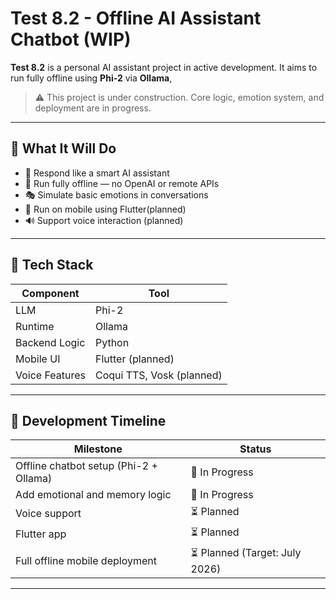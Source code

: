 # Test 8.2 - Offline AI Assistant Chatbot (WIP)

**Test 8.2** is a personal AI assistant project in active development. It aims to run fully offline using **Phi-2** via **Ollama**, 

> ⚠️ This project is under construction. Core logic, emotion system, and deployment are in progress.

---

## 🧠 What It Will Do

- 🤖 Respond like a smart AI assistant
- 💾 Run fully offline — no OpenAI or remote APIs
- 🎭 Simulate basic emotions in conversations
- 📱 Run on mobile using Flutter(planned)
- 🔊 Support voice interaction (planned)

---

## 🔧 Tech Stack

| Component       | Tool               |
|----------------|--------------------|
| LLM             | Phi-2              |
| Runtime         | Ollama             |
| Backend Logic   | Python             |
| Mobile UI       | Flutter (planned)  |
| Voice Features  | Coqui TTS, Vosk (planned) |

---

## 📅 Development Timeline

| Milestone                              | Status        |
|----------------------------------------|---------------|
| Offline chatbot setup (Phi-2 + Ollama) | 🔄 In Progress |
| Add emotional and memory logic         | 🔄 In Progress |
| Voice support                          | ⏳ Planned     |
| Flutter app                            | ⏳ Planned     |
| Full offline mobile deployment         | ⏳ Planned (Target: July 2026) |

- - -

